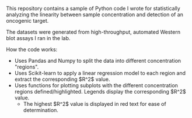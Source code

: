 This repository contains a sample of Python code I wrote for statistically analyzing the linearity between sample concentration and detection of an oncogenic target.  

The datasets were generated from high-throughput, automated Western blot assays I ran in the lab.

How the code works:
<ul>
  <li>Uses Pandas and Numpy to split the data into different concentration "regions".</li>
  <li>Uses Scikit-learn to apply a linear regression model to each region and extract the corresponding $R^2$ value.</li>
  <li>Uses functions for plotting subplots with the different concentration regions defined/highlighted. Legends display the corresponding $R^2$ value.
    <ul>
      <li>The highest $R^2$ value is displayed in red text for ease of determination.</li>
    </ul>
  </li>
</ul>

